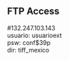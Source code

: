 FTP Access
----------

#132.247.103.143 <br>
usuario: usuarioext<br>
psw: conf$39p<br>
dir: tiff_mexico<br>

